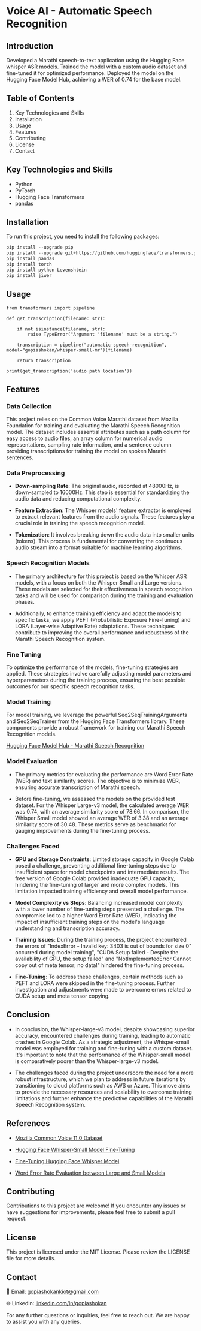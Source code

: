 # Voice AI - Automatic Speech Recognition

## Introduction

Developed a Marathi speech-to-text application using the Hugging Face whisper ASR models. Trained the model with a custom audio dataset and fine-tuned it for optimized performance. Deployed the model on the Hugging Face Model Hub, achieving a WER of 0.74 for the base model.


## Table of Contents

1. Key Technologies and Skills
2. Installation
3. Usage
4. Features
5. Contributing
6. License
7. Contact


## Key Technologies and Skills

- Python
- PyTorch
- Hugging Face Transformers
- pandas


## Installation

To run this project, you need to install the following packages:

```python
pip install --upgrade pip
pip install --upgrade git+https://github.com/huggingface/transformers.git accelerate datasets transformers soundfile librosa evaluate tensorboard
pip install pandas
pip install torch
pip install python-Levenshtein
pip install jiwer
```

## Usage

```
from transformers import pipeline

def get_transcription(filename: str):

    if not isinstance(filename, str):
        raise TypeError("Argument 'filename' must be a string.")
    
    transcription = pipeline("automatic-speech-recognition", model="gopiashokan/whisper-small-mr")(filename)

    return transcription

print(get_transcription('audio path location'))
```


## Features

### Data Collection

This project relies on the Common Voice Marathi dataset from Mozilla Foundation for training and evaluating the Marathi Speech Recognition model. The dataset includes essential attributes such as a path column for easy access to audio files, an array column for numerical audio representations, sampling rate information, and a sentence column providing transcriptions for training the model on spoken Marathi sentences.


### Data Preprocessing

- **Down-sampling Rate**: The original audio, recorded at 48000Hz, is down-sampled to 16000Hz. This step is essential for standardizing the audio data and reducing computational complexity.

- **Feature Extraction**: The Whisper models' feature extractor is employed to extract relevant features from the audio signals. These features play a crucial role in training the speech recognition model.

- **Tokenization**: It involves breaking down the audio data into smaller units (tokens). This process is fundamental for converting the continuous audio stream into a format suitable for machine learning algorithms.


### Speech Recognition Models

- The primary architecture for this project is based on the Whisper ASR models, with a focus on both the Whisper Small and Large versions. These models are selected for their effectiveness in speech recognition tasks and will be used for comparison during the training and evaluation phases.

- Additionally, to enhance training efficiency and adapt the models to specific tasks, we apply PEFT (Probabilistic Exposure Fine-Tuning) and LORA (Layer-wise Adaptive Rate) adaptations. These techniques contribute to improving the overall performance and robustness of the Marathi Speech Recognition system.


### Fine Tuning
To optimize the performance of the models, fine-tuning strategies are applied. These strategies involve carefully adjusting model parameters and hyperparameters during the training process, ensuring the best possible outcomes for our specific speech recognition tasks.


### Model Training

For model training, we leverage the powerful Seq2SeqTrainingArguments and Seq2SeqTrainer from the Hugging Face Transformers library. These components provide a robust framework for training our Marathi Speech Recognition models.

[Hugging Face Model Hub - Marathi Speech Recognition](https://huggingface.co/gopiashokan/whisper-small-mr)


### Model Evaluation

- The primary metrics for evaluating the performance are Word Error Rate (WER) and text similarity scores. The objective is to minimize WER, ensuring accurate transcription of Marathi speech.

- Before fine-tuning, we assessed the models on the provided test dataset. For the Whisper Large-v3 model, the calculated average WER was 0.74, with an average similarity score of 78.66. In comparison, the Whisper Small model showed an average WER of 3.38 and an average similarity score of 30.48. These metrics serve as benchmarks for gauging improvements during the fine-tuning process.


### Challenges Faced

- **GPU and Storage Constraints**: Limited storage capacity in Google Colab posed a challenge, preventing additional fine-tuning steps due to insufficient space for model checkpoints and intermediate results. The free version of Google Colab provided inadequate GPU capacity, hindering the fine-tuning of larger and more complex models. This limitation impacted training efficiency and overall model performance.

- **Model Complexity vs Steps**: Balancing increased model complexity with a lower number of fine-tuning steps presented a challenge. The compromise led to a higher Word Error Rate (WER), indicating the impact of insufficient training steps on the model's language understanding and transcription accuracy.

- **Training Issues**: During the training process, the project encountered the errors of "IndexError - Invalid key: 3403 is out of bounds for size 0" occurred during model training", "CUDA Setup failed - Despite the availability of GPU, the setup failed" and "NotImplementedError Cannot copy out of meta tensor; no data!" hindered the fine-tuning process.

- **Fine-Tuning**:  To address these challenges, certain methods such as PEFT and LORA were skipped in the fine-tuning process. Further investigation and adjustments were made to overcome errors related to CUDA setup and meta tensor copying.


## Conclusion

- In conclusion, the Whisper-large-v3 model, despite showcasing superior accuracy, encountered challenges during training, leading to automatic crashes in Google Colab. As a strategic adjustment, the Whisper-small model was employed for training and fine-tuning with a custom dataset. It's important to note that the performance of the Whisper-small model is comparatively poorer than the Whisper-large-v3 model.

- The challenges faced during the project underscore the need for a more robust infrastructure, which we plan to address in future iterations by transitioning to cloud platforms such as AWS or Azure. This move aims to provide the necessary resources and scalability to overcome training limitations and further enhance the predictive capabilities of the Marathi Speech Recognition system.


## References

- [Mozilla Common Voice 11.0 Dataset](https://huggingface.co/datasets/mozilla-foundation/common_voice_11_0/viewer/mr)

- [Hugging Face Whisper-Small Model Fine-Tuning](https://huggingface.co/openai/whisper-small)

- [Fine-Tuning Hugging Face Whisper Model](https://github.com/gopiashokan/Voice-AI-Speech-to-Text-Model/blob/main/Fine_Tuning_Whisper_Small_Model.ipynb)

- [Word Error Rate Evaluation between Large and Small Models](https://github.com/gopiashokan/Voice-AI-Speech-to-Text-Model/blob/main/Base_Model_Word_Error_Rate_Evaluation.ipynb)


## Contributing

Contributions to this project are welcome! If you encounter any issues or have suggestions for improvements, please feel free to submit a pull request.


## License

This project is licensed under the MIT License. Please review the LICENSE file for more details.


## Contact

📧 Email: gopiashokankiot@gmail.com 

🌐 LinkedIn: [linkedin.com/in/gopiashokan](https://www.linkedin.com/in/gopiashokan)

For any further questions or inquiries, feel free to reach out. We are happy to assist you with any queries.
